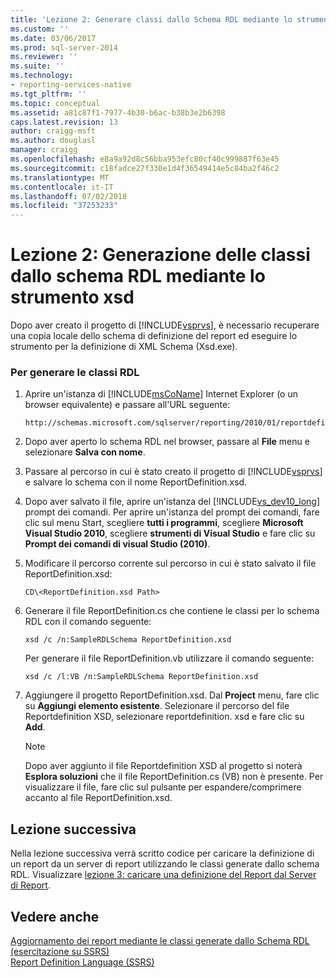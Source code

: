 ```yaml
---
title: 'Lezione 2: Generare classi dallo Schema RDL mediante lo strumento xsd | Microsoft Docs'
ms.custom: ''
ms.date: 03/06/2017
ms.prod: sql-server-2014
ms.reviewer: ''
ms.suite: ''
ms.technology:
- reporting-services-native
ms.tgt_pltfrm: ''
ms.topic: conceptual
ms.assetid: a81c87f1-7977-4b30-b6ac-b38b3e2b6398
caps.latest.revision: 13
author: craigg-msft
ms.author: douglasl
manager: craigg
ms.openlocfilehash: e8a9a92d8c56bba953efc80cf40c999887f63e45
ms.sourcegitcommit: c18fadce27f330e1d4f36549414e5c84ba2f46c2
ms.translationtype: MT
ms.contentlocale: it-IT
ms.lasthandoff: 07/02/2018
ms.locfileid: "37253233"
---
```

# <a name="lesson-2-generate-classes-from-the-rdl-schema-using-the-xsd-tool"></a>Lezione 2: Generazione delle classi dallo schema RDL mediante lo strumento xsd
  Dopo aver creato il progetto di [!INCLUDE[vsprvs](../includes/vsprvs-md.md)], è necessario recuperare una copia locale dello schema di definizione del report ed eseguire lo strumento per la definizione di XML Schema (Xsd.exe).  
  
### <a name="to-generate-the-rdl-classes"></a>Per generare le classi RDL  
  
1.  Aprire un'istanza di [!INCLUDE[msCoName](../includes/msconame-md.md)] Internet Explorer (o un browser equivalente) e passare all'URL seguente:  
  
    ```  
    http://schemas.microsoft.com/sqlserver/reporting/2010/01/reportdefinition/ReportDefinition.xsd  
    ```  
  
2.  Dopo aver aperto lo schema RDL nel browser, passare al **File** menu e selezionare **Salva con nome**.  
  
3.  Passare al percorso in cui è stato creato il progetto di [!INCLUDE[vsprvs](../includes/vsprvs-md.md)] e salvare lo schema con il nome ReportDefinition.xsd.  
  
4.  Dopo aver salvato il file, aprire un'istanza del [!INCLUDE[vs_dev10_long](../includes/vs-dev10-long-md.md)] prompt dei comandi. Per aprire un'istanza del prompt dei comandi, fare clic sul menu Start, scegliere **tutti i programmi**, scegliere **Microsoft Visual Studio 2010**, scegliere **strumenti di Visual Studio** e fare clic su **Prompt dei comandi di visual Studio (2010)**.  
  
5.  Modificare il percorso corrente sul percorso in cui è stato salvato il file ReportDefinition.xsd:  
  
     `CD\<ReportDefinition.xsd Path>`  
  
6.  Generare il file ReportDefinition.cs che contiene le classi per lo schema RDL con il comando seguente:  
  
     `xsd /c /n:SampleRDLSchema ReportDefinition.xsd`  
  
     Per generare il file ReportDefinition.vb utilizzare il comando seguente:  
  
     `xsd /c /l:VB /n:SampleRDLSchema ReportDefinition.xsd`  
  
7.  Aggiungere il progetto ReportDefinition.xsd. Dal **Project** menu, fare clic su **Aggiungi elemento esistente**. Selezionare il percorso del file Reportdefinition XSD, selezionare reportdefinition. xsd e fare clic su **Add**.  
  
    > [!NOTE]  
    >  Dopo aver aggiunto il file Reportdefinition XSD al progetto si noterà **Esplora soluzioni** che il file ReportDefinition.cs (VB) non è presente. Per visualizzare il file, fare clic sul pulsante per espandere/comprimere accanto al file ReportDefinition.xsd.  
  
## <a name="next-lesson"></a>Lezione successiva  
 Nella lezione successiva verrà scritto codice per caricare la definizione di un report da un server di report utilizzando le classi generate dallo schema RDL. Visualizzare [lezione 3: caricare una definizione del Report dal Server di Report](../../2014/tutorials/lesson-3-load-a-report-definition-from-the-report-server.md).  
  
## <a name="see-also"></a>Vedere anche  
 [Aggiornamento dei report mediante le classi generate dallo Schema RDL &#40;esercitazione su SSRS&#41;](../../2014/tutorials/updating-reports-using-classes-generated-from-the-rdl-schema-ssrs-tutorial.md)   
 [Report Definition Language &#40;SSRS&#41;](../reporting-services/reports/report-definition-language-ssrs.md)  
  
  
